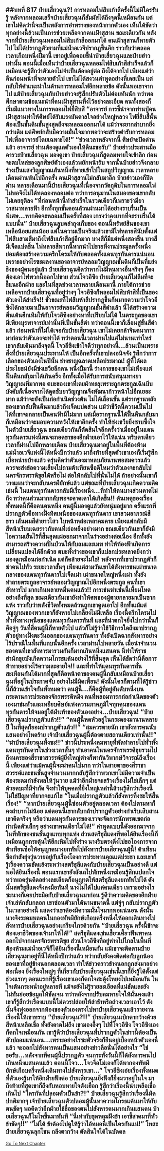 ##บทที่ 817 ป๋ายเสี่ยวฉุน?!
การหลอมไฟสิบเก้าสีครั้งนี้ไม่มีใครรับรู้ หลังจากหลอมเสร็จป๋ายเสี่ยวฉุนก็สัมผัสได้ถึงจุดนี้เหมือนกัน แต่เขาไม่คิดว่านี่จะเป็นพลังการอำพรางของหน้ากากตัวเอง เห็นได้ชัดว่าทุกอย่างนี้ล้วนเป็นการช่วยเหลือจากคนเฝ้าสุสาน
ขณะเดียวกัน หลังจากที่ป๋ายเสี่ยวฉุนหลอมไฟสิบเก้าสีออกมาได้ คนเฝ้าสุสานก็หายตัวไป ไม่ได้ปรากฏตัวยามที่แม่น้ำอเวจีปรากฏขึ้นอีก
ราวกับว่าตลอดเวลาเกือบหนึ่งปีมานี้ เขาอยู่เพื่อคอยชี้นำป๋ายเสี่ยวฉุนและป๋ายฮ่าวเท่านั้น ตอนนี้เมื่อเห็นว่าป๋ายเสี่ยวฉุนหลอมไฟสิบเก้าสีสำเร็จแล้วก็เหมือนจะรู้สึกว่าตัวเองไม่จำเป็นต้องอยู่ต่อ ถึงได้จากไป
เพียงแต่ว่าคืนก่อนหน้าที่จะหายตัวไป เขาไม่ได้สงวนคำพูดอย่างที่เคยเป็น แต่กลับให้คำแนะนำในด้านการหลอมไฟอีกหลายข้อ ดังนั้นพอเขาจากไป แม้ป๋ายเสี่ยวฉุนกับป๋ายฮ่าวจะรู้สึกปรับตัวไม่ค่อยทันนัก ทว่าพอศึกษาตามข้อแนะนำที่คนเฝ้าสุสานทิ้งไว้อย่างละเอียด คนทั้งสองก็เริ่มมีแนวทางในการหลอมไฟยี่สิบสี
“อาจารย์ การชี้นำจากท่านปู่คนเฝ้าสุสานทำให้ศิษย์ได้รับแรงบันดาลใจอย่างใหญ่หลวง ไฟยี่สิบสีนั้นต้องเป็นชั้นดินขั้นสูงสุดถึงจะหลอมออกมาได้ แม้ว่าจะยากลำบากยิ่งกว่าเดิม แต่ศิษย์กลับมีความมั่นใจมากพอว่าจะสร้างตำรับการหลอมไฟเพื่ออาจารย์โดยเฉพาะได้!”
“ช่วงเวลาหลังจากนี้ ศิษย์จะปิดด่านแล้ว อาจารย์ ท่านต้องดูแลตัวเองให้ดีนะขอรับ” ป๋ายฮ่าวประสานมือคารวะป๋ายเสี่ยวฉุน มองดูเขา ป๋ายเสี่ยวฉุนก็สูดลมหายใจเข้าลึก ก่อนจะตบไหล่ของลูกศิษย์ตัวเองแล้วพยักหน้ารับ จากนั้นป๋ายฮ่าวจึงกลายร่างเป็นแสงวิญญาณเส้นหนึ่งที่หายเข้าไปในสถูปวิญญาณ
เวลาหลายเดือนผ่านพ้นไปอีกครั้ง คนเฝ้าสุสานไม่กลับมาอีก ป๋ายฮ่าวเองก็ปิดด่าน หลายเดือนมานี้ป๋ายเสี่ยวฉุนที่เนื่องจากวัตถุดิบในการหลอมไฟไม่พอจึงไม่ได้ทดลองหลอมต่อ ทว่าการอนุมานในสมองของเขากลับไม่เคยยุติลง
“ที่ก่อนหน้านี้ทำสำเร็จในรวดเดียวก็เพราะว่ามียาวาสนาทลายฟ้า อีกทั้งทุกขั้นตอนล้วนผ่านมาได้อย่างราบรื่นเป็นพิเศษ...หากคิดจะหลอมเป็นครั้งที่สอง เกรงว่าคงยากที่จะราบรื่นได้แบบนั้น” ป๋ายเสี่ยวฉุนลูบคลำถุงเก็บของ ตอนนี้ทรัพย์สินของเขาเหลือน้อยแสนน้อย แต่ในความเป็นจริงแล้วเขามีไฟหลายสีนับตั้งแต่ไฟสิบสามสีมาถึงไฟสิบเก้าสีอยู่อีกมาก
บางสีก็มีแค่หนึ่งสองชิ้น บางสีมีเจ็ดแปดชิ้น ไฟหลายสีพวกนี้หากนำไปขายที่งานประมูลครั้งหนึ่งย่อมต้องสร้างความครึกโครมให้กับตลอดทั้งแดนทุรกันดารแน่นอน เพราะอย่างไรซะผลงานของอาจารย์หลอมวิญญาณชั้นดินก็เป็นที่แย่งชิงของผู้คนอยู่แล้ว ป๋ายเสี่ยวฉุนคิดว่าหากไม่มีหนทางอื่นจริงๆ ก็คงต้องเอาไฟพวกนี้ออกไปขาย
ส่วนโจวอีซิง ป๋ายเสี่ยวฉุนก็ไม่ลืมที่จะชี้แนะอีกฝ่าย และในที่สุดช่วงเวลาหลายเดือนมานี้ ภายใต้การช่วยเหลือจากป๋ายเสี่ยวฉุนที่อยู่ว่างๆ โจวอีซิงก็หลอมไฟสิบห้าสีที่เป็นของตัวเองได้สำเร็จ!!
ชั่วขณะที่ไฟสิบห้าสีปรากฏขึ้นก็หมายความว่าโจวอีซิงได้กลายมาเป็นอาจารย์หลอมวิญญาณขั้นสีดำแล้ว นี่ได้สร้างความตื่นเต้นฮึกเหิมให้กับโจวอีซิงอย่างหาที่เปรียบไม่ได้
ในตระกูลของเขามีเพียงบุรพาจารย์เท่านั้นที่เป็นขั้นสีดำ ทว่าตอนนี้เขาก็เลื่อนสู่ขั้นสีดำแล้ว ก่อนหน้าที่ไม่ได้เจอกับป๋ายเสี่ยวฉุน เขาไม่เคยกล้าจินตนาการมาก่อนว่าตัวเองจะทำได้
ทว่าตอนนี้เวลาผ่านไปแค่ไม่นานเท่าไหร่ เขากลับเดินมาถึงจุดนี้ โจวอีซิงเข้าใจดีว่าทุกอย่างนี้...ล้วนเป็นเพราะสิ่งที่ป๋ายเสี่ยวฉุนประทานให้ เป็นอีกครั้งที่เขาปลงอนิจจัง รู้สึกว่าการเลือกของตัวเองในปีนั้น ช่างชาญฉลาดเหลือประมาณ!
ผู้ที่ได้ผลประโยชน์ยังมีซ่งเชวียอีกคน หนึ่งปีมานี้ ร่างกายของเขาไม่เพียงแต่ฟื้นคืนกลับมาได้เกินครึ่ง อีกทั้งเมื่อได้รับการสนับสนุนทางยาวิญญาณที่มากพอ ตบะของเขาที่เคยฝ่าทะลุเพราะถูกตระกูลเฉินบีบบังคับก็เนื่องจากได้ดูดซับยาวิญญาณจึงพัฒนาก้าวหน้าไปอีกเยอะมาก แม้ว่าจะยังเป็นก่อกำเนิดช่วงต้น ไม่ได้เลื่อนขั้น แต่รากฐานพลังของเขากลับฟื้นคืนมาแล้วถึงเจ็ดแปดส่วน
แม้ว่าชีวิตนี้ความเป็นไปได้ที่เขาจะกลายเป็นคนฟ้ามีไม่มาก แต่เมื่อรากฐานนี้ได้ฟื้นคืนกลับมาก็เหมือนว่าจะมอบความหวังให้เขาอีกครั้ง ทำให้ซ่งเชวียยิ่งซาบซึ้งใจในตัวป๋ายเสี่ยวฉุน ขณะเดียวกันก็ตัดสินใจอีกครั้งว่าเมื่ออยู่ในแดนทุรกันดารแห่งนี้ตนจะกอดขาของอีกฝ่ายเอาไว้ให้แน่น
พริบตาเดียวเวลาก็ผ่านไปอีกหลายเดือน ป๋ายเสี่ยวฉุนมาอยู่ในพื้นที่ต้องห้ามแม่น้ำอเวจีแห่งนี้ได้หนึ่งปีกว่าแล้ว มาถึงท้ายที่สุดตัวเขาเองก็เริ่มรู้สึกเบื่อหน่ายบ้างแล้ว ครุ่นคิดว่าตัวเองมาหลบภัยนานพอสมควรแล้ว ควรจะส่งข้อความเสียงไปถามต้าเทียนซือดีไหมว่าตัวเองจะกลับไปนครจักรพรรดิขุยได้หรือไม่
ต่อให้กลับไปที่นั่นไม่ได้ ถ้าอย่างนั้นเขาก็วางแผนว่าจะกลับนครผียักษ์แล้ว
แต่ขณะที่ป๋ายเสี่ยวฉุนเกิดความคิดเช่นนี้ ในแดนทุรกันดารกลับมีเรื่องหนึ่ง...ที่ทำให้คนบางส่วนคาดไม่ถึง ทว่าคนส่วนมากกลับพอจะคาดเดาได้เกิดขึ้น!!
ต้นเหตุของเรื่องทั้งหมดนี้ก็คือคนคนหนึ่ง คนผู้นี้มองดูแล้วยังหนุ่มอยู่มาก ครั้งแรกที่ปรากฏตัวคือทางฝั่งทิศเหนือของแดนทุรกันดาร เขาสวมอาภรณ์สีขาว เส้นผมสีดำยาวไสว ใบหน้าหล่อเหลาคมคาย เพียงแต่กลับมีสีหน้าเรียบเฉยราวกับคนที่เย่อหยิ่งอย่างมาก ขณะเดียวกันเขาก็ยังมีไอความเย็นไร้ที่สิ้นสุดแผ่ออกมาจากในร่างอย่างต่อเนื่อง อีกทั้งยังสามารถสร้างความปั่นป่วนให้กับลมและเมฆ ทำให้ท้องฟ้าเกิดการเปลี่ยนแปลงได้อีกด้วย
ตบะทั้งร่างของเขาก็แปลกประหลาดยิ่งกว่า มองดูเหมือนก่อกำเนิด แต่ก็คล้ายจะไม่ใช่!
หลังจากที่เขาปรากฏตัวก็ฆ่าคนไปทั่ว ระยะเวลาสั้นๆ เพียงแค่สามวันเขาได้สังหารชนเผ่าขนาดกลางของแดนทุรกันดารไปเจ็ดเผ่า เผ่าขนาดใหญ่หนึ่งเผ่า ทั้งยังทำลายตระกูลอาจารย์หลอมวิญญาณไปอีกหนึ่งตระกูล
คนที่เขาสังหารไป มากเกินหลายหมื่นคนแล้ว!!
การเข่นฆ่าเช่นนี้เหี้ยมโหดอย่างถึงที่สุด ขณะเดียวกันเขายังทำให้ศพของผู้ตายกลายมาเป็นซากแห้ง ราวกับว่าพลังชีวิตทั้งหมดล้วนถูกเขาดูดเอาไป อีกทั้งแม้แต่วิญญาณของพวกเขาก็ยังหายไปเกลี้ยงไม่มีเหลือ
เรื่องนี้ครึกโครมไปทั่วทั้งทางเหนือของแดนทุรกันดารทันที และที่น่าตกใจยิ่งไปกว่านั้นก็คือจู่ๆ วันที่สี่คนผู้นี้ก็หายตัวไป แล้วก็ไม่รู้ว่าใช้วิธีการใดถึงมาปรากฏตัวอยู่ทางฝั่งตะวันออกของแดนทุรกันดาร ทั้งยังเปิดฉากสังหารอย่างไร้ปราณีในพื้นที่แถบนั้นอีกครั้ง
เวลาผ่านไปหลายวัน เมื่อนำจำนวนของคนที่เขาสังหารมารวมกันก็มากเกินหนึ่งแสนคน นี่ทำให้ราชสำนักขุยบังเกิดความโกรธแค้นอย่างไร้ที่สิ้นสุด เห็นได้ชัดว่านี่คือการท้าทายอย่างไร้ความละอายใจ!!
และที่ทำให้แดนทุรกันดารสั่นสะเทือนกันได้มากที่สุดก็คือหน้าตาของคนผู้นี้กลับเหมือนป๋ายเสี่ยวฉุนที่อยู่ในประกาศจับ อย่างไม่มีผิดเพี้ยน!
ดังนั้นใครก็ตามที่ได้รู้ข่าวนี้ก็ล้วนเข้าใจกันทั้งหมดว่า คนผู้นี้...ก็คือผู้ที่อยู่อันดับหนึ่งบนกระดานการประลองจักรพรรดิหมิง คนที่หลอมทารกก่อกำเนิดของตัวเองมาข่มหัวและเหยียบศิษย์แห่งความภาคภูมิใจทุกคนของแดนทุรกันดารให้จมอยู่ใต้ฝ่าเท้าของตัวเองอย่าง...ป๋ายเสี่ยวฉุน!
“ป๋ายเสี่ยวฉุนปรากฏตัวแล้ว!!”
“คนผู้นี้หดหัวอยู่ในกระดองมานานหลายปี ในที่สุดก็ยอมปรากฏตัวแล้ว!!”
“สมควรตายนัก เขาสังหารคนนับแสนอย่างโหดร้าย เจ้าป๋ายเสี่ยวฉุนผู้นี้ต้องตายสถานเดียวเท่านั้น!!”
“ฆ่าป๋ายเสี่ยวฉุนทิ้งซะ!!”
ข่าวนี้ประหนึ่งลมพายุที่พัดทำลายไปทั่วทั้งแดนทุรกันดารในช่วงเวลาสั้นๆ ทำเอาคนในนครจักรพรรดิขุยรวมไปถึงนครของสี่ราชาสวรรค์ผู้ยิ่งใหญ่ต่างก็พากันวิพากษ์วิจารณ์ถึงเรื่องนี้
เพียงแต่ว่าแม้คนผู้นี้จะฆ่าคนไปมาก ทว่าในสายตาของสี่ราชาสวรรค์และชนชั้นสูงจำนวนมากกลับรู้สึกว่าพวกเขาไม่มีความจำเป็นต้องระดมกำลังพลให้วุ่นวาย แม้ว่าอีกฝ่ายจะสร้างเรื่องไม่ใช่เล็กๆ แต่ด้วยตบะที่มีจำกัด จึงทำให้บุคคลที่ยิ่งใหญ่เหล่านี้ล้วนรู้สึกว่าเรื่องนี้ไม่ใช่ปัญหาที่ยากจะแก้ไข
“ในเมื่อปรากฏตัวแล้วก็สังหารทิ้งซะให้สิ้นเรื่อง!”
“หากป๋ายเสี่ยวฉุนผู้นี้ซ่อนตัวอยู่ตลอดเวลา ต้องไปตามหาก็คงลำบากไม่น้อย แต่ตอนนี้เขากลับกล้าปรากฏตัวอย่างกำเริบเสิบสาน เขาคิดจริงๆ หรือว่าแดนทุรกันดารของเราจะจัดการนักพรตเขตก่อกำเนิดตัวเล็กๆ อย่างเขาคนเดียวไม่ได้!” คำพูดแบบนี้ดังออกมาจากในที่พักของชนชั้นสูงแทบทุกแห่ง ส่วนสตรีธุลีแดงที่พอได้ยินเรื่องนี้ก็เหมือนถูกกระตุ้นให้ฮึกเหิมไปทั้งร่าง นางรีบตรงดิ่งไปขอโองการจากต้าเทียนซือให้อนุญาตนางยกทัพไปสังหารป๋ายเสี่ยวฉุนผู้นี้!
ต้าเทียนซือกำลังยุ่งวุ่นวายอยู่กับเรื่องโองการประทานคุณแด่ประชา และเขาก็รู้เรื่องความขัดแย้งระหว่างสตรีธุลีแดงกับป๋ายเสี่ยวฉุนเป็นอย่างดี แต่พอได้ยินเรื่องนี้ ตอนแรกเขายังลังเลไปพักหนึ่งเหมือนรู้สึกแปลกใจ ทว่าพอครุ่นคิดอย่างละเอียดก็อนุญาตให้สตรีธุลีแดงยกทัพไปได้
ดังนั้นสตรีธุลีแดงจึงลงมือทันที นางไม่ได้ไปแค่คนเดียว เพราะอย่างไรซะนางก็เคยประมือกับป๋ายเสี่ยวฉุนมาก่อน รู้ดีว่าความคิดของอีกฝ่ายเจ้าเล่ห์กลับกลอก เขาซ่อนตัวมาได้นานขนาดนี้ แต่จู่ๆ กลับปรากฏตัวในเวลาอย่างนี้ แสดงว่าเขาต้องมีความมั่นใจมากพอแน่นอน
ดังนั้นนางจึงระดมพลคนในกองทัพผียักษ์เกือบครึ่งหนึ่งให้ออกเดินทางไปสังหารป๋ายเสี่ยวฉุนอย่างเกรียงไกรด้วยกัน
“ป๋ายเสี่ยวฉุน ครั้งนี้ข้าจะต้องเอาชีวิตของเจ้ามาให้ได้!” สตรีธุลีแดงเข่นเขี้ยวเคี้ยวฟันพาคนออกไปจากนครจักรพรรดิขุย
ส่วนโจวอีซิงที่อยู่ห่างไปไกลในพื้นที่ต้องห้ามแม่น้ำอเวจีก็ได้ยินเรื่องนี้เหมือนกัน แม้เขาจะติดตามป๋ายเสี่ยวฉุนมาอยู่ที่นี่ได้หนึ่งปีกว่าแล้ว ทว่ากลับยังคงติดต่อกับลูกน้องของเขาที่อยู่ข้างนอกตลอดเวลา ทำให้ข่าวคราวข้างนอกถูกส่งมาอย่างต่อเนื่อง ยิ่งเรื่องใหญ่ๆ ที่เกี่ยวกับป๋ายเสี่ยวฉุนเช่นนี้เขาก็ยิ่งรู้ได้ตั้งแต่ช่วงแรกๆ ตอนแรกที่รู้เรื่องเขาเองก็ตกใจสะดุ้งโหยงไปเหมือนกัน ในใจเต้นกระหน่ำอยู่หลายที แม้จะยังไม่รู้รายละเอียดที่แน่ชัดและยังไม่ทันย่อยข้อมูลให้ชัดเจน ทว่าหลังจากปรับลมหายใจให้มั่นคงแล้วเขาก็รู้สึกว่าเรื่องแบบนี้ไม่ควรปล่อยให้ล่าช้าหรือถ่วงเวลาเอาไว้ ดังนั้นจึงพุ่งออกจากห้องของตัวเองตรงไปหาป๋ายเสี่ยวฉุนแล้วรายงานเรื่องนี้ให้เขาทราบ
“ป๋ายเสี่ยวฉุน?!!” ป๋ายเสี่ยวฉุนเบิกตากว้างด้วยสีหน้าเหลือเชื่อ ทั้งยังคาดไม่ถึง เขามองอึ้งๆ ไปที่โจวอีซิง
โจวอีซิงเองก็ตกใจเหมือนกัน เขารู้ดีว่าป๋ายเสี่ยวฉุนที่ปรากฏตัวในข่าวนี้ต้องเป็นตัวปลอมแน่นอน...เพราะอย่างไรซะตัวจริงก็ยืนอยู่เบื้องหน้าตัวเองนี่แล้ว จะออกไปสังหารคนเป็นแสนอย่างข่าวลือนั่นได้อย่างไร
“ใช่ขอรับ...หลังจากที่คนผู้นี้ปรากฏตัว จนกระทั่งวันนี้ก็ได้สังหารคนไปเกินหนึ่งแสนคนแล้ว ตอนนี้โจว...โจวจื่อโม่เองก็ได้พากองทัพผียักษ์เกือบครึ่งหนึ่งเดินทางไปสังหารเขา...” โจวอีซิงเอ่ยเรื่องทั้งหมดที่ตัวเองรู้มาให้อีกฝ่ายฟังต่อ
ป๋ายเสี่ยวฉุนยิ่งฟังก็ยิ่งผวาอยู่ในใจ มาถึงท้ายที่สุดเขาก็ถึงกับหอบหายใจดังเฮือก รู้สึกว่าเรื่องนี้น่าเหลือเชื่อเกินไป
“ใครกันที่ปลอมตัวเป็นข้า?!” ป๋ายเสี่ยวฉุนรู้สึกว่าเรื่องนี้ผิดปกติมากๆ เจ้าป๋ายเสี่ยวฉุนตัวปลอมผู้นั้นหาความโกรธแค้นมาให้กับตนชัดๆ พอคิดว่าอีกฝ่ายใช้ชื่อของตนไปสังหารคนมากเกินแสนคน ป๋ายเสี่ยวฉุนก็โมโหขึ้นมาทันที
“นี่เท่ากับขุดหลุมฝังข้า เอาขี้สาดมาที่หัวข้าชัดๆ!!”
“ไม่ได้ ข้าต้องไปดูให้รู้ว่าไอ้หมอนี่เป็นใครกันแน่!” โทสะป๋ายเสี่ยวฉุนลุกโชน ถลึงตากว้าง ตัดสินใจได้ในบัดดล
------


[Go To Next Chapter]( ./255.md)